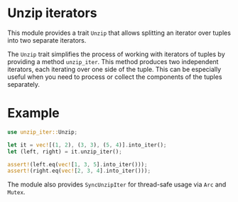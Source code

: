 # Unzip iterators
This module provides a trait `Unzip` that allows splitting an iterator over tuples into two separate iterators.

The `Unzip` trait simplifies the process of working with iterators of tuples by providing a method `unzip_iter`. This method produces two independent iterators, each iterating over one side of the tuple. This can be especially useful when you need to process or collect the components of the tuples separately.

# Example
```rs
use unzip_iter::Unzip;

let it = vec![(1, 2), (3, 3), (5, 4)].into_iter();
let (left, right) = it.unzip_iter();

assert!(left.eq(vec![1, 3, 5].into_iter()));
assert!(right.eq(vec![2, 3, 4].into_iter()));
```

The module also provides `SyncUnzipIter` for thread-safe usage via `Arc` and `Mutex`.
